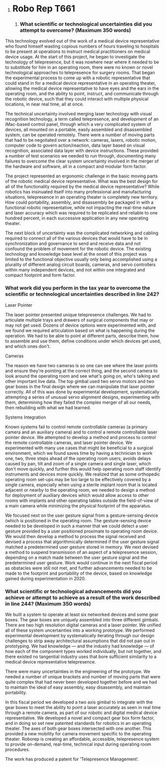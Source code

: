 1.  Robo Rep T661
    =============

    1.  ### What scientific or technological uncertainties did you attempt to overcome? (Maximum 350 words)

This technology evolved out of the work of a medical device
representative who found himself wasting copious numbers of hours
traveling to hospitals to be present at operations to instruct medical
practitioners on medical device usage. At the start of this project, he
began to investigate the technology of telepresence, but it was nowhere
near where it needed to be to substitute for him in an operating room,
there were no known or novel technological approaches to telepresence
for surgery rooms. That began the experimental process to come up with a
robotic representative that could stand in for a medical device
representative in an operating theater, allowing the medical device
representative to have eyes and the ears in the operating room, and the
ability to point, instruct, and communicate through the robotic device,
such that they could interact with multiple physical locations, in near
real time, all at once.

The technical uncertainty involved merging laser technology with visual
recognition technology, a term called telepresence, and development of
an iMac-based control panel, through which a very complicated system of
devices, all mounted on a portable, easily assembled and disassembled
system, can be operated remotely. There were a number of moving parts
that had to be negotiated over a network: cameras, lasers, robotic
motion, computer code to govern action/reaction, data layer based on
visual recognition, associated data layer with device instructions.
These provided a number of test scenarios we needed to run through,
documenting many failures to overcome the clear system uncertainty
involved in the merger of the hardware and software, all in a compact
and modular form factor.

The project represented an ergonomic challenge in the basic moving parts
of the robotic medical device representative. What was the best design
for all of the functionality required by the medical device
representative? While robotics has insinuated itself into many
professional and manufacturing situations, telepresence in an operating
theater is completely new territory. How could portability, assembly,
and disassembly be packaged in with a functional robotic representative,
while not impacting the real-time nature and laser accuracy which was
required to be replicated and reliable to one hundred percent, in each
successive application in any new operating theater.

The next block of uncertainty was the complicated networking and cabling
required to connect all of the various devices that would have to be in
synchronization and governance to send and receive data and not confound
the problem of movement for the robotic device. The existing technology
and knowledge base level at the onset of this project was limited to the
functional objective usually only being accomplished using a plurality
of different analog circuit boards, cameras, and servo controllers
within many independent devices, and not within one integrated and
compact footprint and form factor.

### What work did you perform in the tax year to overcome the scientific or technological uncertainties described in line 242?

Laser Pointer

The laser pointer presented unique telepresence challenges. We had to
articulate multiple trays and drawers of surgical components that may or
may not get used. Dozens of device options were experimented with, and
we found we required articulation based on what is happening during the
operation. We had to be able to point at different parts, describe them,
how to assemble and use them, define conditions under which devices get
used, and which ones don't.

Cameras

The reason we have two cameras is so one can see where the laser points
and ensure they're pointing at the correct thing, and the second camera
to look around the operating room and see what's going on, who's talking
and other important live data. The top gimbal used two servo motors and
two gear boxes in the final design where we can manipulate that laser
pointer correctly. All of this was done by experimental development,
systematically attempting a series of unusual servo alignment designs,
experimenting with them, determining how they failed the complex merger
of all our needs, then rebuilding with what we had learned.

Systems Integration

Known systems fail to control remote controllable cameras (a primary
camera and an auxiliary camera) and to control a remote controllable
laser pointer device. We attempted to develop a method and process to
control the remote controllable cameras, and laser pointer device. We
experimented with many use cases that might be beneficial to a surgical
environment, which we found saves time by having a technician to work
one, two, three steps ahead of the operating room users; avoids delays
caused by pan, tilt and zoom of a single camera and single laser, which
don't move quickly, and further this would help operating room staff
identify instruments and devices more quickly. We realized that as some
orthopedic operating room set-ups may be too large to be effectively
covered by a single camera, especially when using a sterile implant room
that is located adjacent or nearby to the operating room, we needed to
design a method for deployment of auxiliary devices which would allow
access to other rooms with implants and other operating tables outside
the field-of-view of a main camera while minimizing the physical
footprint of the apparatus.

We focused next on the user gesture signal from a gesture-sensing device
(which is positioned in the operating room. The gesture-sensing device
needed to be developed in such a manner that we could detect a user
gesture provided by a user positioned proximate to operating room
device. We would then develop a method to process the signal received
and devised a process that algorithmically determined if the user
gesture signal matched a predetermined user gesture stored in memory. We
next devised a method to suspend transmission of an aspect of a
telepresence session, depending on a match made between the user gesture
signal and the predetermined user gesture. Work would continue in the
next fiscal period as obstacles were still not met, and further
advancements needed to be made to the footprint and portability of the
device, based on knowledge gained during experimentation in 2020.

### What scientific or technological advancements did you achieve or attempt to achieve as a result of the work described in line 244? (Maximum 350 words)

We built a system to operate at least six networked devices and some
gear boxes. The gear boxes are uniquely assembled into three different
gimbals. There are two high resolution digital cameras and a laser
pointer. We unified all of these system uncertainties into a working
prototype. We performed experimental development by systematically
iterating through our design challenges to strip away architectural
assumptions that did not pan out in prototyping. We had knowledge — and
the industry had knowledge — of how each of the component types worked
individually, but not together, and there existed no tangential industry
uses that bore sufficient similarity to a medical device representative
telepresence.

There were many uncertainties in the engineering of the prototype. We
needed a number of unique brackets and number of moving parts that were
quite complex that had never been developed together before and we had
to maintain the ideal of easy assembly, easy disassembly, and maintain
portability.

In this fiscal period we developed a two axis gimbal to integrate with
the gear boxes to meet the ability to point a laser accurately as seen
in real time through a remote camera, as part of our robotic and digital
medical device representative. We developed a novel and compact gear box
form factor, and in doing so set new patented standards for robotics in
an operating theater. The axes of both gear boxes intersected with one
another. This provided a new mobility for camera movement specific to
the operating theater. Roborep is creating an affordable, accessible,
telepresence system to provide on-demand, real-time, technical input
during operating room procedures.

The work has produced a patent for ‘Telepresence Management’.
